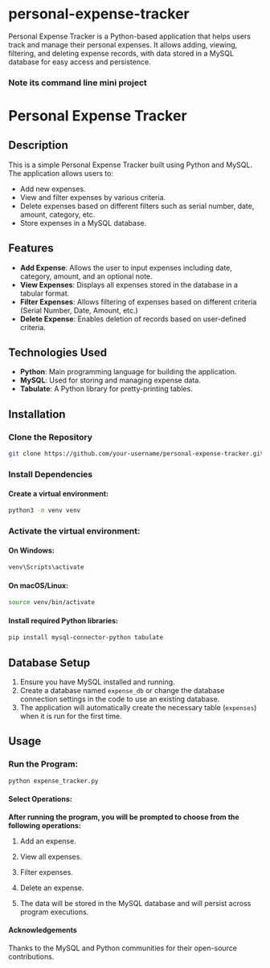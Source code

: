 # personal-expense-tracker
Personal Expense Tracker is a Python-based application that helps users track and manage their personal expenses. It allows adding, viewing, filtering, and deleting expense records, with data stored in a MySQL database for easy access and persistence.

### Note its command line mini project 
# Personal Expense Tracker

## Description
This is a simple Personal Expense Tracker built using Python and MySQL. The application allows users to:

- Add new expenses.
- View and filter expenses by various criteria.
- Delete expenses based on different filters such as serial number, date, amount, category, etc.
- Store expenses in a MySQL database.

## Features
- **Add Expense**: Allows the user to input expenses including date, category, amount, and an optional note.
- **View Expenses**: Displays all expenses stored in the database in a tabular format.
- **Filter Expenses**: Allows filtering of expenses based on different criteria (Serial Number, Date, Amount, etc.)
- **Delete Expense**: Enables deletion of records based on user-defined criteria.
  
## Technologies Used
- **Python**: Main programming language for building the application.
- **MySQL**: Used for storing and managing expense data.
- **Tabulate**: A Python library for pretty-printing tables.
  
## Installation

### Clone the Repository
```bash
git clone https://github.com/your-username/personal-expense-tracker.git
```
### Install Dependencies

#### Create a virtual environment:

```bash
python3 -m venv venv
```

### Activate the virtual environment:

#### On Windows:

```bash
venv\Scripts\activate
```

#### On macOS/Linux:

```bash
source venv/bin/activate
```

#### Install required Python libraries:

```bash
pip install mysql-connector-python tabulate
```
## Database Setup

1. Ensure you have MySQL installed and running.
2. Create a database named `expense_db` or change the database connection settings in the code to use an existing database.
3. The application will automatically create the necessary table (`expenses`) when it is run for the first time.

## Usage

### Run the Program:

```bash
python expense_tracker.py
```

#### Select Operations:

**After running the program, you will be prompted to choose from the following operations:**

1. Add an expense.

2. View all expenses.

3. Filter expenses.

4. Delete an expense.

5. The data will be stored in the MySQL database and will persist across program executions.

#### Acknowledgements

Thanks to the MySQL and Python communities for their open-source contributions.

